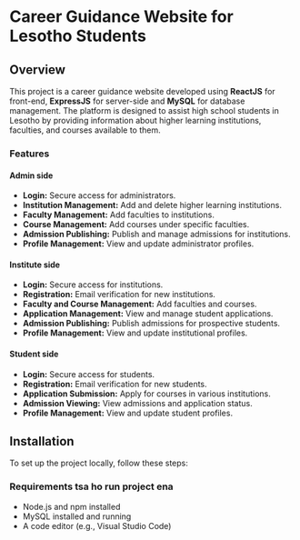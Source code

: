 # Career Guidance Website for Lesotho Students

## Overview

This project is a  career guidance website developed using **ReactJS** for front-end, **ExpressJS** for server-side and **MySQL** for database management. The platform is designed to assist high school students in Lesotho by providing information about higher learning institutions, faculties, and courses available to them. 

### Features

#### Admin side
- **Login:** Secure access for administrators.
- **Institution Management:** Add and delete higher learning institutions.
- **Faculty Management:** Add faculties to institutions.
- **Course Management:** Add courses under specific faculties.
- **Admission Publishing:** Publish and manage admissions for institutions.
- **Profile Management:** View and update administrator profiles.

#### Institute side
- **Login:** Secure access for institutions.
- **Registration:** Email verification for new institutions.
- **Faculty and Course Management:** Add faculties and courses.
- **Application Management:** View and manage student applications.
- **Admission Publishing:** Publish admissions for prospective students.
- **Profile Management:** View and update institutional profiles.

#### Student side
- **Login:** Secure access for students.
- **Registration:** Email verification for new students.
- **Application Submission:** Apply for courses in various institutions.
- **Admission Viewing:** View admissions and application status.
- **Profile Management:** View and update student profiles.

## Installation

To set up the project locally, follow these steps:

### Requirements tsa ho run project ena
- Node.js and npm installed
- MySQL installed and running
- A code editor (e.g., Visual Studio Code)
